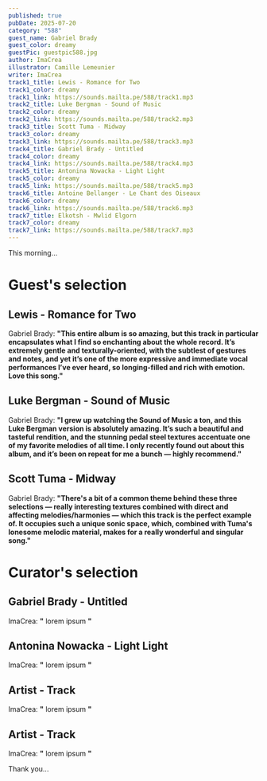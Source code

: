 ```yaml
---
published: true
pubDate: 2025-07-20
category: "588"
guest_name: Gabriel Brady
guest_color: dreamy
guestPic: guestpic588.jpg
author: ImaCrea
illustrator: Camille Lemeunier
writer: ImaCrea
track1_title: Lewis - Romance for Two
track1_color: dreamy
track1_link: https://sounds.mailta.pe/588/track1.mp3
track2_title: Luke Bergman - Sound of Music
track2_color: dreamy
track2_link: https://sounds.mailta.pe/588/track2.mp3
track3_title: Scott Tuma - Midway
track3_color: dreamy
track3_link: https://sounds.mailta.pe/588/track3.mp3
track4_title: Gabriel Brady - Untitled
track4_color: dreamy
track4_link: https://sounds.mailta.pe/588/track4.mp3
track5_title: Antonina Nowacka - Light Light
track5_color: dreamy
track5_link: https://sounds.mailta.pe/588/track5.mp3
track6_title: Antoine Bellanger - Le Chant des Oiseaux
track6_color: dreamy
track6_link: https://sounds.mailta.pe/588/track6.mp3
track7_title: Elkotsh - Mwlid Elgorn
track7_color: dreamy
track7_link: https://sounds.mailta.pe/588/track7.mp3
---
```

This morning... 

# Guest's selection

## Lewis - Romance for Two

Gabriel Brady: **"**This entire album is so amazing, but this track in particular encapsulates what I find so enchanting about the whole record. It’s extremely gentle and texturally-oriented, with the subtlest of gestures and notes, and yet it’s one of the more expressive and immediate vocal performances I’ve ever heard, so longing-filled and rich with emotion. Love this song.**"** 

## Luke Bergman - Sound of Music

Gabriel Brady: **"**I grew up watching the Sound of Music a ton, and this Luke Bergman version is absolutely amazing. It’s such a beautiful and tasteful rendition, and the stunning pedal steel textures accentuate one of my favorite melodies of all time. I only recently found out about this album, and it’s been on repeat for me a bunch — highly recommend.**"** 

## Scott Tuma - Midway

Gabriel Brady: **"**There's a bit of a common theme behind these three selections — really interesting textures combined with direct and affecting melodies/harmonies — which this track is the perfect example of. It occupies such a unique sonic space, which, combined with Tuma's lonesome melodic material, makes for a really wonderful and singular song.**"** 

# Curator's selection

## Gabriel Brady - Untitled

 ImaCrea: **"** lorem ipsum **"** 

## Antonina Nowacka - Light Light

 ImaCrea: **"** lorem ipsum **"** 

## Artist - Track

 ImaCrea: **"** lorem ipsum **"** 

## Artist - Track

 ImaCrea: **"** lorem ipsum **"** 

 Thank you...
